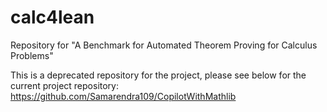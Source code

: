 # calc4lean
Repository for "A Benchmark for Automated Theorem Proving for Calculus Problems"

This is a deprecated repository for the project, please see below for the current project repository:
https://github.com/Samarendra109/CopilotWithMathlib
